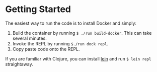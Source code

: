 # Getting Started

The easiest way to run the code is to install Docker and simply:

1. Build the container by running `$ ./run build-docker`. This can take several minutes.
2. Invoke the REPL by running `$./run dock repl`.
3. Copy paste code onto the REPL.

If you are familiar with Clojure, you can install [lein](https://leiningen.org/) and run `$ lein repl` straightaway.

